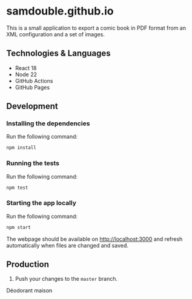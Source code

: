 # samdouble.github.io

This is a small application to export a comic book in PDF format from an XML configuration and a set of images.

## Technologies & Languages

- React 18
- Node 22
- GitHub Actions
- GitHub Pages

## Development

### Installing the dependencies

Run the following command:

```sh
npm install
```

### Running the tests

Run the following command:

```sh
npm test
```

### Starting the app locally

Run the following command:

```sh
npm start
```

The webpage should be available on [http://localhost:3000](http://localhost:3000) and refresh automatically when files are changed and saved.

## Production

1. Push your changes to the `master` branch.

Déodorant maison
